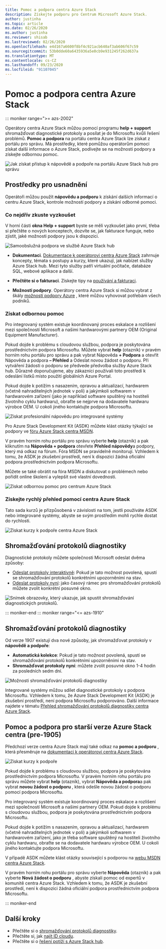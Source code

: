 ```yaml
---
title: Pomoc a podpora centra Azure Stack
description: Získejte podporu pro Centrum Microsoft Azure Stack.
author: justinha
ms.topic: article
ms.date: 02/26/2020
ms.author: justinha
ms.reviewer: shisab
ms.lastreviewed: 02/26/2020
ms.openlocfilehash: e4d167a6600f8bf4c921acb640af3ab606f67c59
ms.sourcegitcommit: 53b0dde60a6435936a5e0cb9e931245f262d637a
ms.translationtype: MT
ms.contentlocale: cs-CZ
ms.lasthandoff: 09/23/2020
ms.locfileid: "91107045"
---
```

# <a name="azure-stack-hub-help-and-support"></a>Pomoc a podpora centra Azure Stack

::: moniker range=">= azs-2002"

Operátory centra Azure Stack můžou pomocí programu **help + support** shromažďovat diagnostické protokoly a posílat je do Microsoftu kvůli řešení problémů. **Pomoc a podpora** na portálu centra Azure Stack lze získat z portálu pro správu. Má prostředky, které pomůžou operátorům pomoci získat další informace o Azure Stack, podívejte se na možnosti podpory a získejte odbornou pomoc.  

![Jak získat přístup k nápovědě a podpoře na portálu Azure Stack hub pro správu](media/azure-stack-help-and-support/help-and-support.png)

## <a name="help-resources"></a>Prostředky pro usnadnění

Operátoři můžou použít **nápovědu a podporu** k získání dalších informací o centru Azure Stack, kontrole možností podpory a získání odborné pomoci.

### <a name="things-to-try-first"></a>Co nejdřív zkuste vyzkoušet

V horní části **okna Help + support** byste se měli vyzkoušet jako první, třeba si přečtěte o nových konceptech, dozvíte se, jak fakturace funguje, nebo zjistit, jaké možnosti podpory jsou k dispozici.

![Samoobslužná podpora ve službě Azure Stack hub](media/azure-stack-help-and-support/get-support-tiles.png)

- **Dokumentaci**. [Dokumentace k operátorovi centra Azure Stack](index.yml) zahrnuje koncepty, témata s postupy a kurzy, které ukazují, jak nabízet služby Azure Stack hub. Mezi tyto služby patří virtuální počítače, databáze SQL, webové aplikace a další.

- **Přečtěte si o fakturaci**. Získejte tipy na [používání a fakturaci](azure-stack-billing-and-chargeback.md).

- **Možnosti podpory**. Operátory centra Azure Stack si můžou vybrat z škály [možností podpory Azure](https://aka.ms/azstacksupport) , které můžou vyhovovat potřebám všech podniků.

### <a name="get-expert-help"></a>Získat odbornou pomoc

Pro integrovaný systém existuje koordinovaný proces eskalace a rozlišení mezi společností Microsoft a našimi hardwarovými partnery OEM (Original Equipment Manufacturer).

Pokud dojde k problému s cloudovou službou, podpora je poskytována prostřednictvím podpora Microsoftu. Můžete vybrat **help** (otazník) v pravém horním rohu portálu pro správu a pak vybrat Nápověda **+ Podpora** a otevřít Nápověda a podpora **– Přehled** a Odeslat novou žádost o podporu. Při vytváření žádosti o podporu se předvede předvolba služby Azure Stack hub. Důrazně doporučujeme, aby zákazníci používali toto prostředí k odeslání lístků místo použití globálních Azure Portal.

Pokud dojde k potížím s nasazením, opravou a aktualizací, hardwarem (včetně nahraditelných jednotek v poli) a jakýmkoli softwarem v hardwarovém zařízení (jako je například software spuštěný na hostiteli životního cyklu hardwaru), obraťte se nejprve na dodavatele hardwaru výrobce OEM. U cokoli jiného kontaktujte podpora Microsoftu.

![Získat profesionální nápovědu pro integrované systémy](media/azure-stack-help-and-support/get-support-integrated.png)

Pro Azure Stack Development Kit (ASDK) můžete klást otázky týkající se podpory ve [fóru Azure Stack centra MSDN](https://social.msdn.microsoft.com/Forums/azure/home?forum=azurestack).

V pravém horním rohu portálu pro správu vyberte **help** (otazník) a pak kliknutím na **Nápověda + podpora** otevřete **Přehled nápovědy**a podpory, který má odkaz na fórum. Fóra MSDN se pravidelně monitorují. Vzhledem k tomu, že ASDK je zkušební prostředí, není k dispozici žádná oficiální podpora prostřednictvím podpora Microsoftu.

Můžete se také obrátit na fóra MSDN a diskutovat o problémech nebo pořídit online školení a vylepšit své vlastní dovednosti.

![Získat odbornou pomoc pro centrum Azure Stack](media/azure-stack-help-and-support/get-support-cards.png)

### <a name="get-up-to-speed-with-azure-stack-hub"></a>Získejte rychlý přehled pomocí centra Azure Stack

Tato sada kurzů je přizpůsobená v závislosti na tom, jestli používáte ASDK nebo integrované systémy, abyste se svým prostředím mohli rychle dostat do rychlosti.

![Získat kurzy k podpoře centra Azure Stack](media/azure-stack-help-and-support/get-support-tutorials.png)

## <a name="diagnostic-log-collection"></a>Shromažďování protokolů diagnostiky

Diagnostické protokoly můžete společnosti Microsoft odeslat dvěma způsoby:

- [Odeslat protokoly interaktivně](./azure-stack-configure-automatic-diagnostic-log-collection.md?view=azs-2002): Pokud je tato možnost povolená, spustí se shromažďování protokolů konkrétními upozorněními na stav.
- [Odeslat protokoly nyní](./azure-stack-configure-on-demand-diagnostic-log-collection-portal.md?view=azs-2002): jako časový rámec pro shromažďování protokolů můžete zvolit konkrétní posuvné okno.

![Snímek obrazovky, který ukazuje, jak spustit shromažďování diagnostických protokolů.](media/azure-stack-help-and-support/banner-enable-automatic-log-collection.png)

::: moniker-end
::: moniker range="<= azs-1910"

## <a name="diagnostic-log-collection"></a>Shromažďování protokolů diagnostiky

Od verze 1907 existují dva nové způsoby, jak shromažďovat protokoly v **nápovědě a podpoře**:

- **Automatická kolekce**: Pokud je tato možnost povolená, spustí se shromažďování protokolů konkrétními upozorněními na stav.
- **Shromažďovat protokoly nyní**: můžete zvolit posuvné okno 1-4 hodin za posledních sedm dní.

![Možnosti shromažďování protokolů diagnostiky](media/azure-stack-automatic-log-collection/azure-stack-log-collection-overview.png)

Integrované systémy můžou sdílet diagnostické protokoly s podpora Microsoftu. Vzhledem k tomu, že Azure Stack Development Kit (ASDK) je zkušební prostředí, není podpora Microsoftu podporováno. Další informace najdete v tématu [Přehled shromažďování protokolů diagnostiky centra Azure Stack](azure-stack-diagnostic-log-collection-overview.md).

## <a name="help-and-support-for-earlier-releases-azure-stack-hub-pre-1905"></a>Pomoc a podpora pro starší verze Azure Stack centra (pre-1905)

Předchozí verze centra Azure Stack mají také odkaz na **pomoc a podporu** , která přesměruje na [dokumentaci k operátorovi centra Azure Stack](https://aka.ms/adminportaldocs).

![Získat kurzy k podpoře](media/azure-stack-help-and-support/get-support-previous.png)

Pokud dojde k problému s cloudovou službou, podpora je poskytována prostřednictvím podpora Microsoftu. V pravém horním rohu portálu pro správu můžete vybrat **help** (otazník), vybrat **Nápověda a podpora**a pak vybrat **novou žádost o podporu** , která odešle novou žádost o podporu pomocí podpora Microsoftu.

Pro integrovaný systém existuje koordinovaný proces eskalace a rozlišení mezi společností Microsoft a našimi partnery OEM. Pokud dojde k problému s cloudovou službou, podpora je poskytována prostřednictvím podpora Microsoftu.

Pokud dojde k potížím s nasazením, opravou a aktualizací, hardwarem (včetně nahraditelných jednotek v poli) a jakýmkoli softwarem v hardwarovém zařízení, jako je třeba software spuštěný na hostiteli životního cyklu hardwaru, obraťte se na dodavatele hardwaru výrobce OEM. U cokoli jiného kontaktujte podpora Microsoftu.

V případě ASDK můžete klást otázky související s podporou na [webu MSDN centra Azure Stack](https://social.msdn.microsoft.com/Forums/azure/home?forum=azurestack).

V pravém horním rohu portálu pro správu vyberte **Nápověda** (otazník) a pak vyberte **Nová žádost o podporu** , abyste získali pomoc od expertů v komunitě centra Azure Stack. Vzhledem k tomu, že ASDK je zkušební prostředí, není k dispozici žádná oficiální podpora prostřednictvím podpora Microsoftu.

::: moniker-end

## <a name="next-steps"></a>Další kroky

- Přečtěte si o [shromažďování protokolů diagnostiky](./azure-stack-diagnostic-log-collection-overview.md?view=azs-2002).
- Přečtěte si, jak [najít ID cloudu](azure-stack-find-cloud-id.md).
- Přečtěte si o [řešení potíží s Azure Stack hub](azure-stack-troubleshooting.md).
